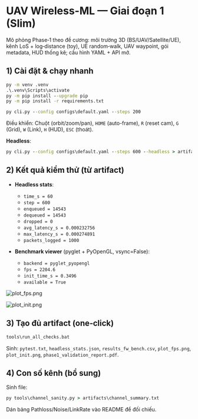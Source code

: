 # UAV Wireless-ML — Giai đoạn 1 (Slim)

Mô phỏng Phase‑1 theo đề cương: môi trường 3D (BS/UAV/Satellite/UE), kênh LoS + log‑distance (toy), UE random‑walk, UAV waypoint, gói metadata, HUD thống kê; cấu hình YAML + API mở.

## 1) Cài đặt & chạy nhanh

```bat
py -m venv .venv
.\.venv\Scripts\activate
py -m pip install --upgrade pip
py -m pip install -r requirements.txt

py cli.py --config configs\default.yaml --steps 200
```
Điều khiển: Chuột (orbit/zoom/pan), `HOME` (auto-frame), `R` (reset cam), `G` (Grid), `W` (Link), `H` (HUD), `ESC` (thoát).

**Headless**:
```bat
py cli.py --config configs\default.yaml --steps 600 --headless > artifacts\headless_stats.json
```

## 2) Kết quả kiểm thử (từ artifact)
- **Headless stats**:
  - `time_s = 60`
  - `step = 600`
  - `enqueued = 14543`
  - `dequeued = 14543`
  - `dropped = 0`
  - `avg_latency_s = 0.000232756`
  - `max_latency_s = 0.000274891`
  - `packets_logged = 1000`

- **Benchmark viewer** (pyglet + PyOpenGL, vsync=False):
  - `backend = pyglet_pyopengl`
  - `fps = 2204.6`
  - `init_time_s = 0.3496`
  - `available = True`

![plot_fps.png](/mnt/data/plot_fps.png)

![plot_init.png](/mnt/data/plot_init.png)


## 3) Tạo đủ artifact (one‑click)

```bat
tools\run_all_checks.bat
```
Sinh: `pytest.txt`, `headless_stats.json`, `results_fw_bench.csv`, `plot_fps.png`, `plot_init.png`, `phase1_validation_report.pdf`.

## 4) Con số kênh (bổ sung)
Sinh file:
```bat
py tools\channel_sanity.py > artifacts\channel_summary.txt
```
Dán bảng Pathloss/Noise/LinkRate vào README để đối chiếu.
